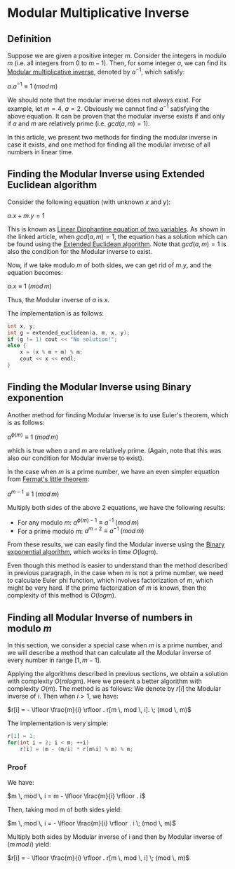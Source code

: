 <!--?title Modular Inverse -->

# Modular Multiplicative Inverse

## Definition

Suppose we are given a positive integer $m$. Consider the integers in modulo $m$ (i.e. all integers from $0$ to $m-1$). Then, for some integer $a$, we can find its [Modular multiplicative inverse](http://en.wikipedia.org/wiki/Modular_multiplicative_inverse), denoted by $a ^ {-1}$, which satisfy:

$a . a^{-1} \equiv 1 \; (mod \, m)$

We should note that the modular inverse does not always exist. For example, let $m = 4$, $a = 2$. Obviously we cannot find $a^{-1}$ satisfying the above equation. It can be proven that the modular inverse exists if and only if $a$ and $m$ are relatively prime (i.e. $gcd(a, m) = 1$).

In this article, we present two methods for finding the modular inverse in case it exists, and one method for finding all the modular inverse of all numbers in linear time.

## Finding the Modular Inverse using Extended Euclidean algorithm

Consider the following equation (with unknown $x$ and $y$):

$a . x + m . y = 1$

This is known as [Linear Diophantine equation of two variables](./algebra/linear-diophantine-equation.html). As shown in the linked article, when $gcd(a, m) = 1$, the equation has a solution which can be found using the [Extended Euclidean algorithm](http://en.wikipedia.org/wiki/Extended_Euclidean_algorithm). Note that $gcd(a, m) = 1$ is also the condition for the Modular inverse to exist.

Now, if we take modulo $m$ of both sides, we can get rid of $m . y$, and the equation becomes:

$a . x \equiv 1 \; (mod \, m)$

Thus, the Modular inverse of $a$ is $x$.

The implementation is as follows:

```cpp
int x, y;
int g = extended_euclidean(a, m, x, y);
if (g != 1) cout << "No solution!";
else {
    x = (x % m + m) % m;
    cout << x << endl;
}
```

## Finding the Modular Inverse using Binary exponention

Another method for finding Modular Inverse is to use Euler's theorem, which is as follows:

$a ^ {\phi (m)} \equiv 1 \; (mod \, m)$

which is true when $a$ and $m$ are relatively prime. (Again, note that this was also our condition for Modular inverse to exist).

In the case when $m$ is a prime number, we have an even simpler equation from [Fermat's little theorem](http://en.wikipedia.org/wiki/Fermat's_little_theorem):

$a ^ {m - 1} \equiv 1 \; (mod \, m)$

Multiply both sides of the above 2 equations, we have the following results:

* For any modulo $m$: $a ^ {\phi (m) - 1} \equiv a ^{-1} \; (mod \, m)$
* For a prime modulo $m$: $a ^ {m - 2} \equiv a ^ {-1} \; (mod \, m)$

From these results, we can easily find the Modular inverse using the [Binary exponential algorithm](./basic/binary-exp.html), which works in time $O(log m)$.

Even though this method is easier to understand than the method described in previous paragraph, in the case when $m$ is not a prime number, we need to calculate Euler phi function, which involves factorization of $m$, which might be very hard. If the prime factorization of $m$ is known, then the complexity of this method is $O(log m)$.

## Finding all Modular Inverse of numbers in modulo $m$

In this section, we consider a special case when $m$ is a prime number, and we will describe a method that can calculate all the Modular inverse of every number in range $[1, m-1]$.

Applying the algorithms described in previous sections, we obtain a solution with complexity $O(m log m)$. Here we present a better algorithm with complexity $O(m)$. The method is as follows: We denote by $r[i]$ the Modular inverse of $i$. Then when $i > 1$, we have:

$r[i] = - \lfloor \frac{m}{i} \rfloor . r[m \, mod \, i]. \; (mod \, m)$

The implementation is very simple:

```cpp
r[1] = 1;
for(int i = 2; i < m; ++i)
    r[i] = (m - (m/i) * r[m%i] % m) % m;
```

### Proof

We have:

$m \, mod \, i = m -  \lfloor \frac{m}{i} \rfloor . i$

Then, taking mod m of both sides yield:

$m \, mod \, i = - \lfloor \frac{m}{i} \rfloor . i \; (mod \, m)$

Multiply both sides by Modular inverse of i and then by Modular inverse of $(m \, mod \, i)$ yield:

$r[i] = - \lfloor \frac{m}{i} \rfloor . r[m \, mod \, i] \; (mod \, m)$


